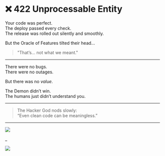 # ❌ 422 Unprocessable Entity

Your code was perfect.  
The deploy passed every check.  
The release was rolled out silently and smoothly.

But the Oracle of Features tilted their head...

> "That’s… not what we meant."

---

There were no bugs.  
There were no outages.

But there was no *value*.

The Demon didn’t win.  
The humans just didn’t understand you.

---

> The Hacker God nods slowly:  
> “Even clean code can be meaningless.”

---

<a href="../../glossary.md">
  <img src="https://img.shields.io/badge/Consult%20the%20DevLore%20Glossary-5dade2?style=for-the-badge"/>
</a>

_

<a href="../../start-game.md">
  <img src="https://img.shields.io/badge/The%20ritual%20was%20real.%20The%20impact%20wasn't.%20Return-slategray?style=for-the-badge"/>
</a>